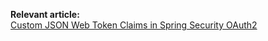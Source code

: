 **Relevant article:**  
[Custom JSON Web Token Claims in Spring Security OAuth2](https://sultanov.dev/blog/custom-jwt-claims-in-spring-security-oauth/)
